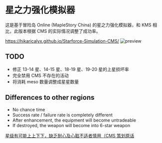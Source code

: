 # 星之力强化模拟器
这是基于冒险岛 Online (MapleStory China) 的星之力强化模拟器，和 KMS 相比，此版本根据 CMS 的实际情况调整了成功率。

https://hikaricalyx.github.io/Starforce-Simulation-CMS/
![preview](https://i.imgur.com/NiARQFJ.png)

## TODO
- 修正 13-14 星、14-15 星、18-19 星、19-20 星的上星损坏率
- 完全禁用 CMS 不存在的活动
- 将消耗 meso 数量调整成星星数量

## Differences to other regions
- No chance time
- Success rate / failure rate is completely different
- After enhancement, the equipment will become untradeable
- If destroyed, the weapon will become into 6-star weapon

[星级有可能上上下下，缺乏耐心及心脏不适者慎用（CMS 策划原话](https://mxdact.web.sdo.com/project/v122/)
